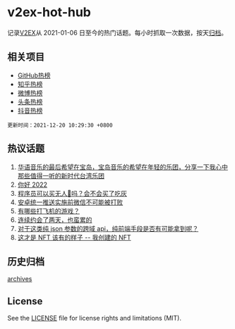# v2ex-hot-hub

 记录[V2EX](https://www.v2ex.com/)从 2021-01-06 日至今的热门话题。每小时抓取一次数据，按天[归档](archives)。
 
 ## 相关项目

- [GitHub热榜](https://github.com/lonnyzhang423/github-hot-hub)
- [知乎热榜](https://github.com/lonnyzhang423/zhihu-hot-hub)
- [微博热榜](https://github.com/lonnyzhang423/weibo-hot-hub)
- [头条热榜](https://github.com/lonnyzhang423/toutiao-hot-hub)
- [抖音热榜](https://github.com/lonnyzhang423/douyin-hot-hub)


 `更新时间：2021-12-20 10:29:30 +0800`

## 热议话题

1. [华语音乐的最后希望在宝岛，宝岛音乐的希望在年轻的乐团，分享一下我心中那些值得一听的新时代台湾乐团](https://www.v2ex.com/t/823123)
1. [你好 2022](https://www.v2ex.com/t/823160)
1. [程序员可以买无人🐔吗？会不会买了吃灰](https://www.v2ex.com/t/823112)
1. [安卓统一推送实施前微信不可能被打败](https://www.v2ex.com/t/823104)
1. [有哪些打飞机的游戏？](https://www.v2ex.com/t/823221)
1. [连续约会了两天，也蛮累的](https://www.v2ex.com/t/823224)
1. [对于这类纯 json 参数的跨域 api，纯前端手段是否有可能拿到呢？](https://www.v2ex.com/t/823095)
1. [这才是 NFT 该有的样子 -- 我创建的 NFT](https://www.v2ex.com/t/823134)

## 历史归档

[archives](archives)

## License

See the [LICENSE](LICENSE) file for license rights and limitations (MIT).
